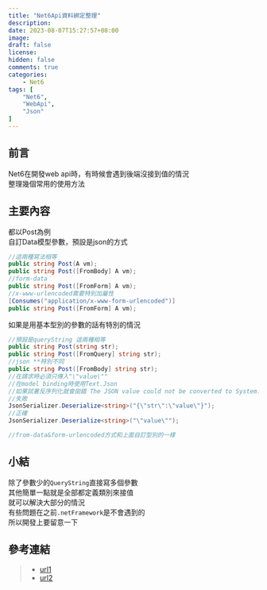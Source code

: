```yaml
---
title: "Net6Api資料綁定整理"
description:
date: 2023-08-07T15:27:57+08:00
image: 
draft: false
license: 
hidden: false
comments: true
categories:
    - Net6
tags: [
    "Net6",
    "WebApi",
    "Json"
]
---
```


## 前言

Net6在開發web api時，有時候會遇到後端沒接到值的情況  
整理幾個常用的使用方法

## 主要內容

都以Post為例  
自訂Data模型參數，預設是json的方式
```C#
//這兩種寫法相等
public string Post(A vm);
public string Post([FromBody] A vm);
//form-data
public string Post([FromForm] A vm);
//x-www-urlencoded需要特別加屬性
[Consumes("application/x-www-form-urlencoded")]
public string Post([FromForm] A vm);
```
如果是用基本型別的參數的話有特別的情況  
```C#
//預設是queryString 這兩種相等
public string Post(string str);
public string Post([FromQuery] string str);
//json **特別不同
public string Post([FromBody] string str);
//在請求時必須只傳入"\"value\""
//在model binding時使用Text.Json
//如果試著反序列化就會拋錯 The JSON value could not be converted to System.String.
//失敗
JsonSerializer.Deserialize<string>("{\"str\":\"value\"}");
//正確
JsonSerializer.Deserialize<string>("\"value\"");

//from-data&form-urlencoded方式和上面自訂型別的一樣
```

## 小結

除了參數少的`QueryString`直接寫多個參數  
其他簡單一點就是全部都定義類別來接值  
就可以解決大部分的情況  
有些問題在之前`.netFramework`是不會遇到的  
所以開發上要留意一下
 
## 參考連結

>* [url1](https://stackoverflow.com/questions/58150652/asp-net-core-3-0-frombody-string-content-returns-the-json-value-could-not-be)
>* [url2](https://blog.yowko.com/aspnet-core-x-www-form-urlencoded/)